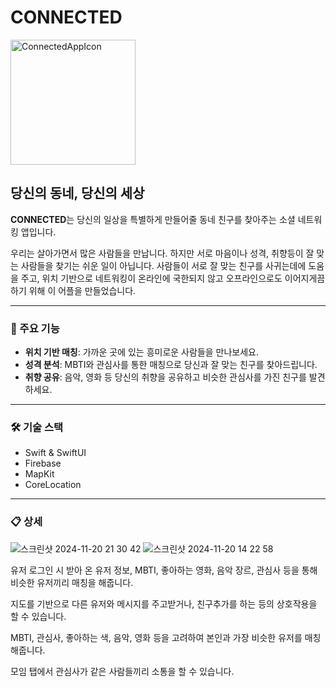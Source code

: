 



# CONNECTED

<img src="https://github.com/user-attachments/assets/7e1667ca-6ee2-41a9-a761-213a075b5f48" alt="ConnectedAppIcon" width="200" height="200"/>

## 당신의 동네, 당신의 세상

**CONNECTED**는 당신의 일상을 특별하게 만들어줄 동네 친구를 찾아주는 소셜 네트워킹 앱입니다.

우리는 살아가면서 많은 사람들을 만납니다. 하지만 서로 마음이나 성격, 취향등이 잘 맞는 사람들을 찾기는 쉬운 일이 아닙니다. 사람들이 서로 잘 맞는 친구를 사귀는데에 도움을 주고, 위치 기반으로 네트워킹이 온라인에 국한되지 않고 오프라인으로도 이어지게끔 하기 위해 이 어플을 만들었습니다.

---

### 🌟 주요 기능

- **위치 기반 매칭**: 가까운 곳에 있는 흥미로운 사람들을 만나보세요.
- **성격 분석**: MBTI와 관심사를 통한 매칭으로 당신과 잘 맞는 친구를 찾아드립니다.
- **취향 공유**: 음악, 영화 등 당신의 취향을 공유하고 비슷한 관심사를 가진 친구를 발견하세요.

---

### 🛠 기술 스택

- Swift & SwiftUI
- Firebase
- MapKit
- CoreLocation

---
### 📋 상세
![스크린샷 2024-11-20 21 30 42](https://github.com/user-attachments/assets/9a590ffd-2d83-46cf-8ca4-fc41e3cc4568)
![스크린샷 2024-11-20 14 22 58](https://github.com/user-attachments/assets/e32ab376-90f1-452f-b762-020f26cb048d)

유저 로그인 시 받아 온 유저 정보, MBTI, 좋아하는 영화, 음악 장르, 관심사 등을 통해 비슷한 유저끼리 매칭을 해줍니다.

지도를 기반으로 다른 유저와 메시지를 주고받거나, 친구추가를 하는 등의 상호작용을 할 수 있습니다.

MBTI, 관심사, 좋아하는 색, 음악, 영화 등을 고려하여 본인과 가장 비슷한 유저를 매칭해줍니다.

모임 탭에서 관심사가 같은 사람들끼리 소통을 할 수 있습니다.





